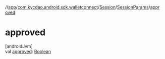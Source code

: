 //[app](../../../../index.md)/[com.kycdao.android.sdk.walletconnect](../../index.md)/[Session](../index.md)/[SessionParams](index.md)/[approved](approved.md)

# approved

[androidJvm]\
val [approved](approved.md): [Boolean](https://kotlinlang.org/api/latest/jvm/stdlib/kotlin/-boolean/index.html)

